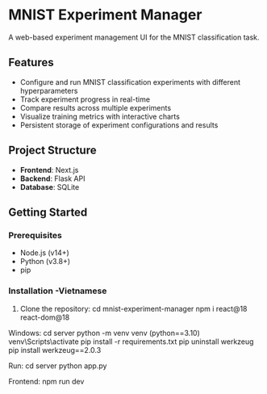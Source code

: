 # MNIST Experiment Manager

A web-based experiment management UI for the MNIST classification task.

## Features

- Configure and run MNIST classification experiments with different hyperparameters
- Track experiment progress in real-time
- Compare results across multiple experiments
- Visualize training metrics with interactive charts
- Persistent storage of experiment configurations and results

## Project Structure

- **Frontend**: Next.js 
- **Backend**: Flask API 
- **Database**: SQLite

## Getting Started

### Prerequisites

- Node.js (v14+)
- Python (v3.8+)
- pip

### Installation -Vietnamese

1. Clone the repository:
    cd mnist-experiment-manager
    npm i react@18 react-dom@18

Windows:
    cd server
    python -m venv venv (python==3.10)
    venv\Scripts\activate
    pip install -r requirements.txt
    pip uninstall werkzeug
    pip install werkzeug==2.0.3

Run:
    cd server
    python app.py

Frontend:
    npm run dev







